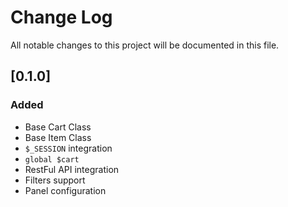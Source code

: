 # Change Log
All notable changes to this project will be documented in this file.

## [0.1.0]
### Added
- Base Cart Class
- Base Item Class
- `$_SESSION` integration
- `global $cart`
- RestFul API integration
- Filters support
- Panel configuration

